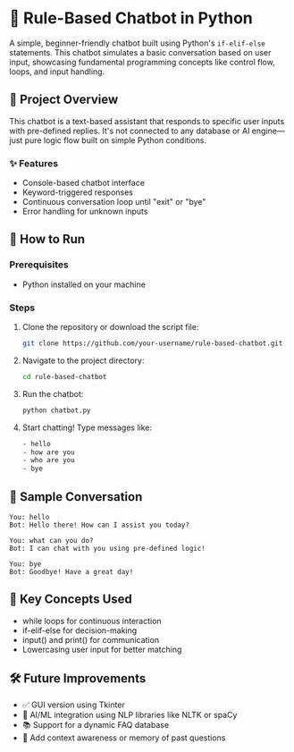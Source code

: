 # 🧠 Rule-Based Chatbot in Python

A simple, beginner-friendly chatbot built using Python's `if-elif-else` statements. This chatbot simulates a basic conversation based on user input, showcasing fundamental programming concepts like control flow, loops, and input handling.

## 📌 Project Overview

This chatbot is a text-based assistant that responds to specific user inputs with pre-defined replies. It's not connected to any database or AI engine—just pure logic flow built on simple Python conditions.

### ✨ Features

- Console-based chatbot interface
- Keyword-triggered responses
- Continuous conversation loop until "exit" or "bye"
- Error handling for unknown inputs

## 🚀 How to Run

### Prerequisites

- Python installed on your machine

### Steps

1. Clone the repository or download the script file:
   ```bash
   git clone https://github.com/your-username/rule-based-chatbot.git
2. Navigate to the project directory:
    ```bash
    cd rule-based-chatbot
3. Run the chatbot:
    ```bash
    python chatbot.py
4. Start chatting! Type messages like:
    ```bash
    - hello
    - how are you
    - who are you
    - bye

## 🧪 Sample Conversation
    You: hello  
    Bot: Hello there! How can I assist you today?

    You: what can you do?  
    Bot: I can chat with you using pre-defined logic!

    You: bye  
    Bot: Goodbye! Have a great day!

## 🧠 Key Concepts Used
- while loops for continuous interaction
- if-elif-else for decision-making
- input() and print() for communication
- Lowercasing user input for better matching

## 🛠️ Future Improvements
- ✅ GUI version using Tkinter
- 🔮 AI/ML integration using NLP libraries like NLTK or spaCy
- 📚 Support for a dynamic FAQ database
- 🤖 Add context awareness or memory of past questions
